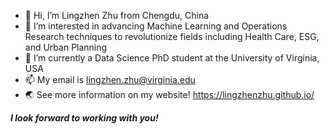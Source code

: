 - 👋 Hi, I’m Lingzhen Zhu from Chengdu, China
- 👀 I’m interested in advancing Machine Learning and Operations Research techniques to revolutionize fields including Health Care, ESG, and Urban Planning
- 🌱 I’m currently a Data Science PhD student at the University of Virginia, USA
- 📫 My email is lingzhen.zhu@virginia.edu
- 🌏 See more information on my website! https://lingzhenzhu.github.io/


***I look forward to working with you!***

<!---
Lingzhen718/Lingzhen718 is a ✨ special ✨ repository because its `README.md` (this file) appears on your GitHub profile.
You can click the Preview link to take a look at your changes.
--->
